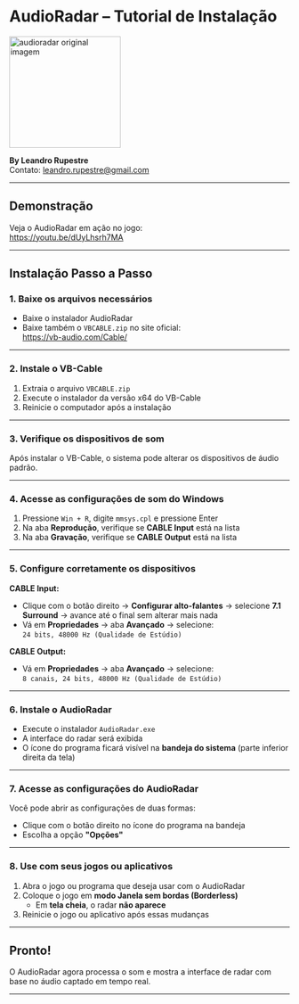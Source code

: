 # AudioRadar – Tutorial de Instalação
<img width="200" height="200" alt="audioradar original imagem" src="https://github.com/user-attachments/assets/347c7e45-f878-4b54-8b87-bdf4a94c2d34" />


**By Leandro Rupestre**  
Contato: leandro.rupestre@gmail.com

---

## Demonstração

Veja o AudioRadar em ação no jogo:  
https://youtu.be/dUyLhsrh7MA

---

## Instalação Passo a Passo

### 1. Baixe os arquivos necessários

- Baixe o instalador AudioRadar
- Baixe também o `VBCABLE.zip` no site oficial:  
  https://vb-audio.com/Cable/

---

### 2. Instale o VB-Cable

1. Extraia o arquivo `VBCABLE.zip`
2. Execute o instalador da versão x64 do VB-Cable
3. Reinicie o computador após a instalação

---

### 3. Verifique os dispositivos de som

Após instalar o VB-Cable, o sistema pode alterar os dispositivos de áudio padrão.

---

### 4. Acesse as configurações de som do Windows

1. Pressione `Win + R`, digite `mmsys.cpl` e pressione Enter  
2. Na aba **Reprodução**, verifique se **CABLE Input** está na lista  
3. Na aba **Gravação**, verifique se **CABLE Output** está na lista

---

### 5. Configure corretamente os dispositivos

**CABLE Input:**

- Clique com o botão direito → **Configurar alto-falantes** → selecione **7.1 Surround** → avance até o final sem alterar mais nada
- Vá em **Propriedades** → aba **Avançado** → selecione:  
  `24 bits, 48000 Hz (Qualidade de Estúdio)`

**CABLE Output:**

- Vá em **Propriedades** → aba **Avançado** → selecione:  
  `8 canais, 24 bits, 48000 Hz (Qualidade de Estúdio)`

---

### 6. Instale o AudioRadar

- Execute o instalador `AudioRadar.exe`
- A interface do radar será exibida
- O ícone do programa ficará visível na **bandeja do sistema** (parte inferior direita da tela)

---

### 7. Acesse as configurações do AudioRadar

Você pode abrir as configurações de duas formas:

- Clique com o botão direito no ícone do programa na bandeja
- Escolha a opção **"Opções"**

---

### 8. Use com seus jogos ou aplicativos

1. Abra o jogo ou programa que deseja usar com o AudioRadar  
2. Coloque o jogo em **modo Janela sem bordas (Borderless)**  
   - Em **tela cheia**, o radar **não aparece**  
3. Reinicie o jogo ou aplicativo após essas mudanças

---

## Pronto!

O AudioRadar agora processa o som e mostra a interface de radar com base no áudio captado em tempo real.

---
